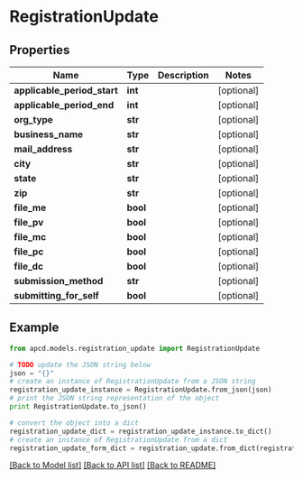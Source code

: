 # RegistrationUpdate


## Properties

Name | Type | Description | Notes
------------ | ------------- | ------------- | -------------
**applicable_period_start** | **int** |  | [optional] 
**applicable_period_end** | **int** |  | [optional] 
**org_type** | **str** |  | [optional] 
**business_name** | **str** |  | [optional] 
**mail_address** | **str** |  | [optional] 
**city** | **str** |  | [optional] 
**state** | **str** |  | [optional] 
**zip** | **str** |  | [optional] 
**file_me** | **bool** |  | [optional] 
**file_pv** | **bool** |  | [optional] 
**file_mc** | **bool** |  | [optional] 
**file_pc** | **bool** |  | [optional] 
**file_dc** | **bool** |  | [optional] 
**submission_method** | **str** |  | [optional] 
**submitting_for_self** | **bool** |  | [optional] 

## Example

```python
from apcd.models.registration_update import RegistrationUpdate

# TODO update the JSON string below
json = "{}"
# create an instance of RegistrationUpdate from a JSON string
registration_update_instance = RegistrationUpdate.from_json(json)
# print the JSON string representation of the object
print RegistrationUpdate.to_json()

# convert the object into a dict
registration_update_dict = registration_update_instance.to_dict()
# create an instance of RegistrationUpdate from a dict
registration_update_form_dict = registration_update.from_dict(registration_update_dict)
```
[[Back to Model list]](../README.md#documentation-for-models) [[Back to API list]](../README.md#documentation-for-api-endpoints) [[Back to README]](../README.md)


